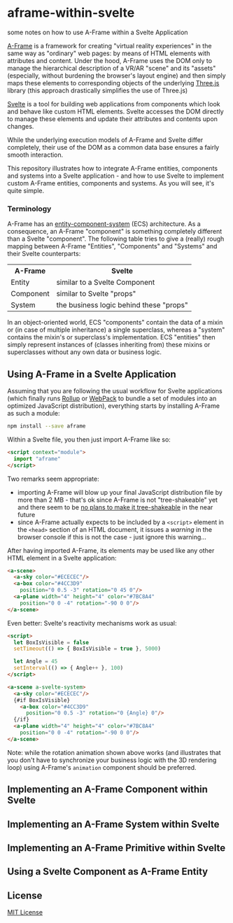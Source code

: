 # aframe-within-svelte #

some notes on how to use A-Frame within a Svelte Application

[A-Frame](https://github.com/aframevr/aframe) is a framework for creating "virtual reality experiences" in the same way as "ordinary" web pages: by means of HTML elements with attributes and content. Under the hood, A-Frame uses the DOM only to manage the hierarchical description of a VR/AR "scene" and its "assets" (especially, without burdening the browser's layout engine) and then simply maps these elements to corresponding objects of the underlying [Three.js](https://github.com/mrdoob/three.js/) library (this approach drastically simplifies the use of Three.js)

[Svelte](https://github.com/sveltejs/svelte) is a tool for building web applications from components which look and behave like custom HTML elements. Svelte accesses the DOM directly to manage these elements and update their attributes and contents upon changes.

While the underlying execution models of A-Frame and Svelte differ completely, their use of the DOM as a common data base ensures a fairly smooth interaction.

This repository illustrates how to integrate A-Frame entities, components and systems into a Svelte application - and how to use Svelte to implement custom A-Frame entities, components and systems. As you will see, it's quite simple.

### Terminology ###

A-Frame has an [entity-component-system](https://aframe.io/docs/1.3.0/introduction/entity-component-system.html) (ECS) architecture. As a consequence, an A-Frame "component" is something completely different than a Svelte "component". The following table tries to give a (really) rough mapping between A-Frame "Entities", "Components" and "Systems" and their Svelte counterparts:

<table><tbody>
<tr><th>A-Frame</th><th>Svelte</th></tr>
<tr><td>Entity</td><td>similar to a Svelte Component</td></tr>
<tr><td>Component</td><td>similar to Svelte "props"</td></tr>
<tr><td>System</td><td>the business logic behind these "props"</td></tr>
</tbody></table>

In an object-oriented world, ECS "components" contain the data of a mixin or (in case of multiple inheritance) a single superclass, whereas a "system" contains the mixin's or superclass's implementation. ECS "entities" then simply represent instances of (classes inheriting from) these mixins or superclasses without any own data or business logic.

## Using A-Frame in a Svelte Application ##

Assuming that you are following the usual workflow for Svelte applications (which finally runs [Rollup](https://rollupjs.org/guide/en/) or [WebPack](https://webpack.js.org/) to bundle a set of modules into an optimized JavaScript distribution), everything starts by installing A-Frame as such a module:

```bash
npm install --save aframe
```

Within a Svelte file, you then just import A-Frame like so:

```html
<script context="module">
  import "aframe"
</script>
```

Two remarks seem appropriate:

* importing A-Frame will blow up your final JavaScript distribution file by more than 2 MB - that's ok since A-Frame is not "tree-shakeable" yet and there seem to be [no plans to make it tree-shakeable](https://github.com/aframevr/aframe/issues/4242) in the near future
* since A-Frame actually expects to be included by a `<script>` element in the `<head>` section of an HTML document, it issues a _warning_ in the browser console if this is not the case - just ignore this warning...

After having imported A-Frame, its elements may be used like any other HTML element in a Svelte application:

```html
<a-scene>
  <a-sky color="#ECECEC"/>
  <a-box color="#4CC3D9"
    position="0 0.5 -3" rotation="0 45 0"/>
  <a-plane width="4" height="4" color="#7BC8A4"
    position="0 0 -4" rotation="-90 0 0"/>
</a-scene>
```

Even better: Svelte's reactivity mechanisms work as usual:

```html
<script>
  let BoxIsVisible = false
  setTimeout(() => { BoxIsVisible = true }, 5000)

  let Angle = 45
  setInterval(() => { Angle++ }, 100)
</script>

<a-scene a-svelte-system>
  <a-sky color="#ECECEC"/>
  {#if BoxIsVisible}
    <a-box color="#4CC3D9"
      position="0 0.5 -3" rotation="0 {Angle} 0"/>
  {/if}
  <a-plane width="4" height="4" color="#7BC8A4"
    position="0 0 -4" rotation="-90 0 0"/>
</a-scene>
```

Note: while the rotation animation shown above works (and illustrates that you don't have to synchronize your business logic with the 3D rendering loop) using A-Frame's `animation` component should be preferred.


## Implementing an A-Frame Component within Svelte ##

## Implementing an A-Frame System within Svelte ##

## Implementing an A-Frame Primitive within Svelte ##

## Using a Svelte Component as A-Frame Entity ##

## License ##

[MIT License](LICENSE.md)
